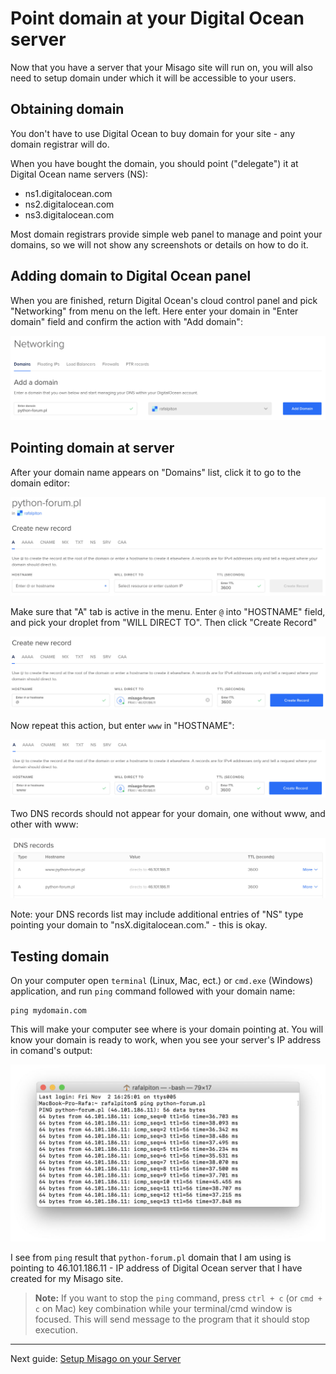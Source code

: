 Point domain at your Digital Ocean server
=========================================

Now that you have a server that your Misago site will run on, you will also need to setup domain under which it will be accessible to your users.


Obtaining domain
----------------

You don't have to use Digital Ocean to buy domain for your site - any domain registrar will do.

When you have bought the domain, you should point ("delegate") it at Digital Ocean name servers (NS):

- ns1.digitalocean.com
- ns2.digitalocean.com
- ns3.digitalocean.com

Most domain registrars provide simple web panel to manage and point your domains, so we will not show any screenshots or details on how to do it.


Adding domain to Digital Ocean panel
------------------------------------

When you are finished, return Digital Ocean's cloud control panel and pick "Networking" from menu on the left. Here enter your domain in "Enter domain" field and confirm the action with "Add domain":

![Adding domain in panel](../images/Setup/do_step_11.jpg)


Pointing domain at server
-------------------------

After your domain name appears on "Domains" list, click it to go to the domain editor:

![Domain editor](../images/Setup/do_step_12.jpg)

Make sure that "A" tab is active in the menu. Enter `@` into "HOSTNAME" field, and pick your droplet from "WILL DIRECT TO". Then click "Create Record"

![Creating first A record for domain](../images/Setup/do_step_13.jpg)

Now repeat this action, but enter `www` in "HOSTNAME":

![Creating www record for domain](../images/Setup/do_step_14.jpg)

Two DNS records should not appear for your domain, one without www, and other with www:

![Created records](../images/Setup/do_step_15.jpg)

Note: your DNS records list may include additional entries of "NS" type pointing your domain to "nsX.digitalocean.com." - this is okay.


Testing domain
--------------

On your computer open `terminal` (Linux, Mac, ect.) or `cmd.exe` (Windows) application, and run `ping` command followed with your domain name:

    ping mydomain.com

This will make your computer see where is your domain pointing at. You will know your domain is ready to work, when you see your server's IP address in comand's output:

![Created records](../images/Setup/do_step_16.jpg)

I see from `ping` result that `python-forum.pl` domain that I am using is pointing to 46.101.186.11 - IP address of Digital Ocean server that I have created for my Misago site.

> **Note:** If you want to stop the `ping` command, press `ctrl + c` (or `cmd + c` on Mac) key combination while your terminal/cmd window is focused. This will send message to the program that it should stop execution.


-----

Next guide: [Setup Misago on your Server](./Misago.md)